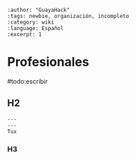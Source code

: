 ```{post} 2023-06-30
:author: "GuayaHack"
:tags: newbie, organización, incompleto
:category: wiki
:language: Español
:excerpt: 1
```

# Profesionales

#todo:escribir

## H2


```{figure} template.md-data/tux.png
---
---
Tux
```



### H3


